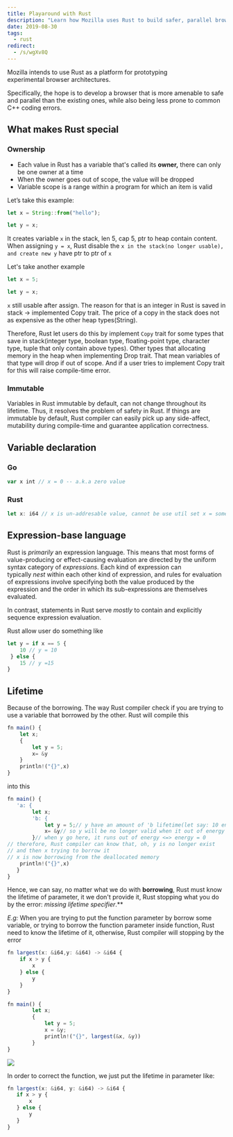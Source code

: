 ```yaml
---
title: Playaround with Rust
description: "Learn how Mozilla uses Rust to build safer, parallel browsers by leveraging Rust's ownership, immutability, lifetime tracking, and expression-based design for error-free, efficient code."
date: 2019-08-30
tags:
  - rust
redirect:
  - /s/wgXv8Q
---
```


Mozilla intends to use Rust as a platform for prototyping experimental browser architectures.

Specifically, the hope is to develop a browser that is more amenable to safe and parallel than the existing ones, while also being less prone to common C++ coding errors.

## What makes Rust special

### Ownership

- Each value in Rust has a variable that's called its **owner,** there can only be one owner at a time
- When the owner goes out of scope, the value will be dropped
- Variable scope is a range within a program for which an item is valid

Let’s take this example:

```javascript
let x = String::from("hello");

let y = x;
```

It creates variable `x` in the stack, len 5, cap 5, ptr to heap contain content. When assigning `y = x`, Rust disable the `x in the stack(no longer usable), and create new y` have ptr to ptr of `x`

Let's take another example

```javascript
let x = 5;

let y = x;
```

`x` still usable after assign. The reason for that is an integer in Rust is saved in stack -> implemented Copy trait. The price of a copy in the stack does not as expensive as the other heap types(String).

Therefore, Rust let users do this by implement `Copy` trait for some types that save in stack(integer type, boolean type, floating-point type, character type, tuple that only contain above types). Other types that allocating memory in the heap when implementing Drop trait. That mean variables of that type will drop if out of scope. And if a user tries to implement Copy trait for this will raise compile-time error.

### Immutable

Variables in Rust immutable by default, can not change throughout its lifetime. Thus, it resolves the problem of safety in Rust. If things are immutable by default, Rust compiler can easily pick up any side-affect, mutability during compile-time and guarantee application correctness.

## Variable declaration

### Go

```javascript
var x int // x = 0 -- a.k.a zero value
```

### Rust

```javascript
let x: i64 // x is un-addresable value, cannot be use util set x = somevalue
```

## Expression-base language

Rust is *primarily* an expression language. This means that most forms of value-producing or effect-causing evaluation are directed by the uniform syntax category of *expressions*. Each kind of expression can typically *nest* within each other kind of expression, and rules for evaluation of expressions involve specifying both the value produced by the expression and the order in which its sub-expressions are themselves evaluated.

In contrast, statements in Rust serve *mostly* to contain and explicitly sequence expression evaluation.

Rust allow user do something like

```javascript
let y = if x == 5 {
    10 // y = 10
 } else {
    15 // y =15
}
```

## Lifetime

Because of the borrowing. The way Rust compiler check if you are trying to use a variable that borrowed by the other. Rust will compile this

```javascript
fn main() {
    let x;
    {
        let y = 5;
        x= &y
    }
    println!("{}",x)
}
```

into this

```javascript
fn main() {
   'a: {
        let x;
        'b: {
            let y = 5;// y have an amount of 'b lifetime(let say: 10 energy)
            x= &y// so y will be no longer valid when it out of energy
        }// when y go here, it runs out of energy <=> energy = 0
// therefore, Rust compiler can know that, oh, y is no longer exist
// and then x trying to borrow it
// x is now borrowing from the deallocated memory
    println!("{}",x)
   }
}
```

Hence, we can say, no matter what we do with **borrowing**, Rust must know the lifetime of parameter, it we don't provide it, Rust stopping what you do by the error: *missing lifetime specifier*.\*\*

_E.g:_ When you are trying to put the function parameter by borrow some variable, or trying to borrow the function parameter inside function, Rust need to know the lifetime of it, otherwise, Rust compiler will stopping by the error

```javascript
fn largest(x: &i64,y: &i64) -> &i64 {
    if x > y {
        x
    } else {
        y
    }
}

fn main() {
        let x;
        {
            let y = 5;
            x = &y;
            println!("{}", largest(&x, &y))
        }
}
```

![](assets/playaround-with-rust_8b2e8ecd35a0b2b6be39e220dcb4c333_md5.webp)

In order to correct the function, we just put the lifetime in parameter like:

```javascript
fn largest(x: &i64, y: &i64) -> &i64 {
   if x > y {
       x
   } else {
       y
   }
}
```

